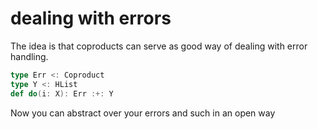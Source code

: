 # dealing with errors

The idea is that coproducts can serve as good way of dealing with error handling.

``` scala
type Err <: Coproduct
type Y <: HList
def do(i: X): Err :+: Y
```

Now you can abstract over your errors and such in an open way